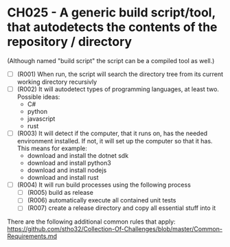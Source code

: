 # CH025 - A generic build script/tool, that autodetects the contents of the repository / directory

(Although named "build script" the script can be a compiled tool as well.)

- [ ] (R001) When run, the script will search the directory tree from its current working directory recursivly
- [ ] (R002) It will autodetect types of programming languages, at least two. Possible ideas:
  - C#
  - python
  - javascript
  - rust
- [ ] (R003) It will detect if the computer, that it runs on, has the needed environment installed. If not, it will set up the computer so that it has. This means for example: 
  - download and install the dotnet sdk
  - download and install python3
  - download and install nodejs
  - download and install rust
- [ ] (R004) It will run build processes using the following process
  - [ ] (R005) build as release
  - [ ] (R006) automatically execute all contained unit tests
  - [ ] (R007) create a release directory and copy all essential stuff into it

There are the following additional common rules that apply:
https://github.com/stho32/Collection-Of-Challenges/blob/master/Common-Requirements.md

